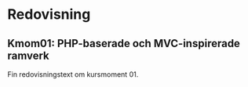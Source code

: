 Redovisning
====================================
 
Kmom01: PHP-baserade och MVC-inspirerade ramverk
------------------------------------
 
Fin redovisningstext om kursmoment 01.

